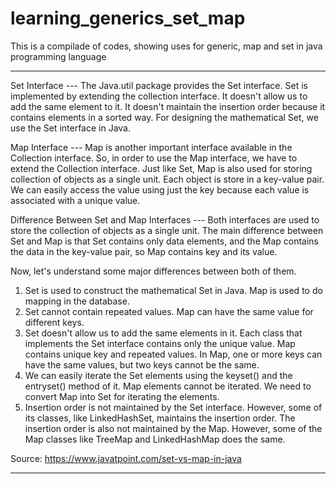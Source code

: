 # learning_generics_set_map
This is a compilade of codes, showing uses for generic, map and set in java programming language 

----------------------------------------------------------------------------------------------------------------------------------------------------------------------------

Set Interface ---
The Java.util package provides the Set interface. Set is implemented by extending the collection interface. 
It doesn't allow us to add the same element to it. It doesn't maintain the insertion order because it contains elements in a sorted way. 
For designing the mathematical Set, we use the Set interface in Java.


Map Interface ---
Map is another important interface available in the Collection interface. So, in order to use the Map interface, we have to extend the Collection interface. 
Just like Set, Map is also used for storing collection of objects as a single unit. Each object is store in a key-value pair. 
We can easily access the value using just the key because each value is associated with a unique value.


Difference Between Set and Map Interfaces ---
Both interfaces are used to store the collection of objects as a single unit. 
The main difference between Set and Map is that Set contains only data elements, and the Map contains the data in the key-value pair, 
so Map contains key and its value.

Now, let's understand some major differences between both of them.


1.	Set is used to construct the mathematical Set in Java.	Map is used to do mapping in the database.
2.	Set cannot contain repeated values.	Map can have the same value for different keys.
3.	Set doesn't allow us to add the same elements in it. Each class that implements the Set interface contains only the unique value.
    Map contains unique key and repeated values. In Map, one or more keys can have the same values, but two keys cannot be the same.
4.	We can easily iterate the Set elements using the keyset() and the entryset() method of it.
    Map elements cannot be iterated. We need to convert Map into Set for iterating the elements.
5.	Insertion order is not maintained by the Set interface. However, some of its classes, like LinkedHashSet, maintains the insertion order.
    The insertion order is also not maintained by the Map. However, some of the Map classes like TreeMap and LinkedHashMap does the same.

   Source: https://www.javatpoint.com/set-vs-map-in-java

----------------------------------------------------------------------------------------------------------------------------------------------------------------------------
